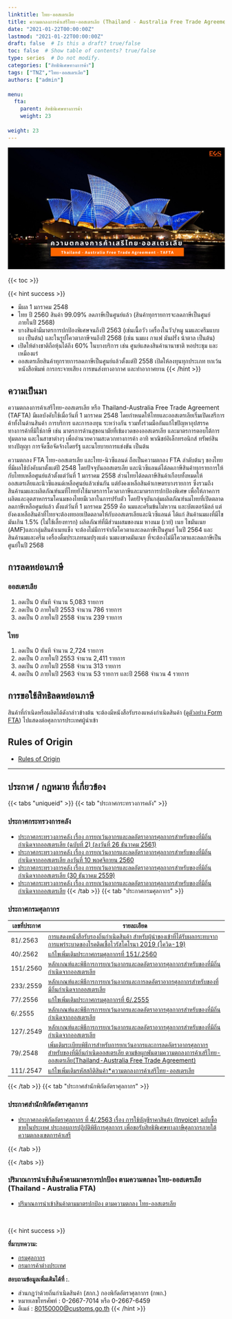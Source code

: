 ```yaml
---
linktitle: ไทย-ออสเตรเลีย
title: ความตกลงการค้าเสรีไทย-ออสเตรเลีย (Thailand - Australia Free Trade Agreement - TAFTA)
date: "2021-01-22T00:00:00Z"
lastmod: "2021-01-22T00:00:00Z"
draft: false  # Is this a draft? true/false
toc: false  # Show table of contents? true/false
type: series  # Do not modify.
categories: ["สิทธิพิเศษทางการค้า"]
tags: ["TNZ","ไทย-ออสเตรเลีย"]
authors: ["admin"]

menu:
  fta:
    parent: สิทธิพิเศษทางการค้า
    weight: 23
        
weight: 23
---
```


![](../img/thai-australia.png)

{{< toc >}}

{{< hint success >}}
- มีผล 1 มกราคม 2548
- ไทย ปี 2560 สินค้า 99.09% ลดภาษีเป็นศูนย์แล้ว (สินค้าทุกรายการจะลดภาษีเป็นศูนย์ภายในปี 2568)
- บางสินค้ามีมาตรการปกป้องพิเศษจนถึงปี 2563 (เช่นเนื้อวัว เครื่องในวัว/หมู นมและครีมแบบผง เป็นต้น) และในรูปโควตาภาษีจนถึงปี 2568 (เช่น นมผง กาแฟ มันฝรั่ง น้าตาล เป็นต้น)
- เปิดให้ต่างชาติถือหุ้นได้ถึง 60% ในบางบริการ เช่น ศูนย์แสดงสินค้านานาชาติ หอประชุม และเหมืองแร่ 
- ออสเตรเลียสินค้าทุกรายการลดภาษีเป็นศูนย์แล้วตั้งแต่ปี 2558 เปิดให้ลงทุนทุกประเภท ยกเว้นหนังสือพิมพ์ การกระจายเสียง การขนส่งทางอากาศ และท่าอากาศยาน
{{< /hint >}}

## ความเป็นมา

ความตกลงการค้าเสรีไทย-ออสเตรเลีย หรือ Thailand-Australia Free Trade Agreement (TAFTA) มีผลบังคับใช้เมื่อวันที่ 1 มกราคม 2548 โดยกำหนดให้ไทยและออสเตรเลียเริ่มเปิดเสรีการค้าทั้งในด้านสินค้า การบริการ และการลงทุน ระหว่างกัน รวมทั้งร่วมมือกันแก้ไขปัญหาอุปสรรคทางการค้าที่มิใช่ภาษี เช่น มาตรการด้านสุขอนามัยที่เข้มงวดของออสเตรเลีย และมาตรการตอบโต้การทุ่มตลาด และในสาขาต่างๆ เพื่ออำนวยความสะดวกทางการค้า อาทิ พาณิชย์อิเล็กทรอนิกส์ ทรัพย์สินทางปัญญา การจัดซื้อจัดจ้างโดยรัฐ และนโยบายการแข่งขัน เป็นต้น

ความตกลง FTA ไทย-ออสเตรเลีย และไทย-นิวซีแลนด์ ถือเป็นความตกลง FTA ลำดับต้นๆ ของไทยที่มีผลใช้บังคับมาตั้งแต่ปี 2548 โดยปัจจุบันออสเตรเลีย และนิวซีแลนด์ได้ลดภาษีสินค้าทุกรายการให้กับไทยเหลือศูนย์แล้วตั้งแต่วันที่ 1 มกราคม 2558 ส่วนไทยได้ลดภาษีสินค้าเกือบทั้งหมดให้ออสเตรเลียและนิวซีแลนด์เหลือศูนย์แล้วเช่นกัน แต่ยังคงเหลือสินค้าเกษตรบางรายการ ซึ่งรวมถึงสินค้านมและผลิตภัณฑ์นมที่ไทยยังใช้มาตรการโควตาภาษีและมาตรการปกป้องพิเศษ เพื่อให้ภาคการผลิตและอุตสาหกรรมโคนมของไทยมีเวลาในการปรับตัว โดยปัจจุบันกลุ่มผลิตภัณฑ์นมไทยที่เปิดตลาดลดภาษีเหลือศูนย์แล้ว ตั้งแต่วันที่ 1 มกราคม 2559 คือ นมและครีมข้นไม่หวาน และบัตเตอร์มิลล์ แต่ยังคงเหลือสินค้าที่ไทยจะต้องทยอยเปิดตลาดให้กับออสเตรเลียและนิวซีแลนด์ ได้แก่ สินค้านมผงที่มีไขมันเกิน 1.5% (ไม่ใช้เลี้ยงทารก) ผลิตภัณฑ์ที่มีส่วนผสมของนม หางนม (เวย์) เนย ไขมันเนย (AMF)และกลุ่มสินค้าเนยแข็ง จะต้องไม่มีการจำกัดโควตาและลดภาษีเป็นศูนย์ ในปี 2564 และสินค้านมและครีม เครื่องดื่มประเภทนมปรุงแต่ง นมผงขาดมันเนย ที่จะต้องไม่มีโควตาและลดภาษีเป็นศูนย์ในปี 2568

## การลดหย่อนภาษี

### ออสเตรเลีย

1. ลดเป็น 0 ทันที จำนวน 5,083 รายการ
1. ลดเป็น 0 ภายในปี 2553 จำนวน 786 รายการ
1. ลดเป็น 0 ภายในปี 2558 จำนวน 239 รายการ

### ไทย

1. ลดเป็น 0 ทันที จำนวน 2,724 รายการ
1. ลดเป็น 0 ภายในปี 2553 จำนวน 2,411 รายการ
1. ลดเป็น 0 ภายในปี 2558 จำนวน 313 รายการ
1. ลดเป็น 0 ภายในปี 2563 จำนวน 53 รายการ และปี 2568 จำนวน 4 รายการ


## การขอใช้สิทธิลดหย่อนภาษี

สินค้าที่กำเนิดหรือผลิตได้ดังกล่าวข้างต้น จะต้องมีหนังสือรับรองแหล่งกำเนิดสินค้า ([ดูตัวอย่าง Form FTA](http://www.dft.go.th/Portals/0/%E0%B8%AA%E0%B8%B4%E0%B8%97%E0%B8%98%E0%B8%B4%E0%B8%9B%E0%B8%A3%E0%B8%B0%E0%B9%82%E0%B8%A2%E0%B8%8A%E0%B8%99%E0%B9%8C%E0%B8%97%E0%B8%B2%E0%B8%87%E0%B8%81%E0%B8%B2%E0%B8%A3%E0%B8%84%E0%B9%89%E0%B8%B2/%E0%B8%9B%E0%B8%A3%E0%B8%B0%E0%B8%81%E0%B8%B2%E0%B8%A8%E0%B8%9F%E0%B8%AD%E0%B8%A3%E0%B9%8C%E0%B8%A1%20TAFTA.pdf?ver=2560-09-29-144321-997)) ไปแสดงต่อศุลกากรประเทศผู้นำเข้า

## Rules of Origin

-   [Rules of Origin](http://www.customs.go.th/cont_strc_download.php?lang=th&current_id=142231324147505f4c464b4d464b4a)

---

## ประกาศ / กฎหมาย ที่เกี่ยวข้อง

{{< tabs "uniqueid" >}}
{{< tab "ประกาศกระทรวงการคลัง" >}} 

### ประกาศกระทรวงการคลัง

-   [ประกาศกระทรวงการคลัง เรื่อง การยกเว้นอากรและลดอัตราอากรศุลกากรสำหรับของที่มีถิ่นกำเนิดจากออสเตรเลีย (ฉบับที่ 2) (ลงวันที่ 26 ธันวาคม 2561)](http://www.customs.go.th/cont_strc_download.php?lang=th&current_id=14232832414a505e4e464a4e464b48)
-   [ประกาศกระทรวงการคลัง เรื่อง การยกเว้นอากรและลดอัตราอากรศุลกากรสำหรับของที่มีถิ่นกำเนิดจากออสเตรเลีย ลงวันที่ 10 พฤศจิกายน 2560](http://www.customs.go.th/cont_strc_download.php?lang=th&current_id=14223132414c505e4f464a4f464b4d)
-   [ประกาศกระทรวงการคลัง เรื่อง การยกเว้นอากรและลดอัตราอากรศุลกากรสำหรับของที่มีถิ่นกำเนิดจากออสเตรเลีย (30 ธันวาคม 2559)](http://www.customs.go.th/cont_strc_download.php?lang=th&current_id=142231324149505f46464b4a464a4f)
-   [ประกาศกระทรวงการคลัง เรื่อง การยกเว้นอากรและลดอัตราอากรศุลกากรสำหรับของที่มีถิ่นกำเนิดจากออสเตรเลีย](http://www.customs.go.th/cont_strc_download.php?lang=th&current_id=142231324147505f49464b4b464b4c)
{{< /tab >}}
{{< tab "ประกาศกรมศุลกากร" >}}

### ประกาศกรมศุลกากร

|เลขที่ประกาศ    |รายละเอียด     |
|-------|-------------------|  
|81/.2563|[การแสดงหนังสือรับรองถิ่นกำเนิดสินค้า สำหรับผู้นำของเข้าที่ได้รับผลกระทบจากการแพร่ระบาดของโรคติดเชื้อไวรัสโคโรนา 2019 (โควิด-19)](http://www.customs.go.th/cont_strc_download_with_docno_date.php?lang=th&current_id=14232832414a505f4a464b47464a4f)|     
|40/.2562|[แก้ไขเพิ่มเติมประกาศกรมศุลกากรที่ 151/.2560](http://www.customs.go.th/cont_strc_download_with_docno_date.php?lang=th&current_id=142328324146505f47464a4f464b46)|.    
|151/.2560|[หลักเกณฑ์และพิธีการการยกเว้นอากรและลดอัตราอากรศุลกากรสำหรับของที่มีถิ่นกำเนิดจากออสเตรเลีย](http://www.customs.go.th/cont_strc_download_with_docno_date.php?lang=th&current_id=14223132414b505f4b464b48464b4a)|  
|233/.2559|[หลักเกณฑ์และพิธีการการยกเว้นอากรและการลดอัตราอากรศุลกากรสำหรับของที่มีถิ่นกำเนิดจากออสเตรเลีย](http://www.customs.go.th/cont_strc_download_with_docno_date.php?lang=th&current_id=142231324149505f49464b46464a4e)|
|77/.2556|[แก้ไขเพิ่มเติมประกาศกรมศุลกากรที่ 6/.2555](http://www.customs.go.th/cont_strc_download_with_docno_date.php?lang=th&current_id=14232932404f505f49464b48)|  
|6/.2555|[หลักเกณฑ์และพิธีการการยกเว้นอากรและลดอัตราอากรศุลกากรสำหรับของที่มีถิ่นกำเนิดจากออสเตรเลีย](http://www.customs.go.th/cont_strc_download_with_docno_date.php?lang=th&current_id=14232932404e505f46464b4d)|
|127/.2549|[หลักเกณฑ์และพิธีการการยกเว้นอากรและลดอัตราอากรศุลกากรสำหรับของที่มีถิ่นกำเนิดจากออสเตรเลีย](http://www.customs.go.th/cont_strc_download_with_docno_date.php?lang=th&current_id=14232a324147505f4a464b46)|
|79/.2548|[เพิ่มเติมระเบียบพิธีการสำหรับการยกเว้นอากรและการลดอัตราอากรศุลกากรสำหรับของที่มีถิ่นกำเนิดออสเตรเลีย ตามข้อผูกพันตามความตกลงการค้าเสรีไทย-ออสเตรเลีย(Thailand-Australia Free Trade Agreement)](http://www.customs.go.th/cont_strc_download_with_docno_date.php?lang=th&current_id=14232a324146505f46464b48)|
|111/.2547|[แก้ไขเพิ่มเติมรหัสสถิติสินค้า*ความตกลงการค้าเสรีไทย-ออสเตรเลีย](http://www.customs.go.th/cont_strc_download_with_docno_date.php?lang=th&current_id=14232a32404f505e4f464b4c)|

{{< /tab >}}
{{< tab "ประกาศสำนักพิกัดอัตราศุลกากร" >}}

### ประกาศสำนักพิกัดอัตราศุลกากร

-   [ประกาศกองพิกัดอัตราศุลกากร ที่ 4/.2563 เรื่อง การใช้บัญชีราคาสินค้า (Invoice) ฉบับซื้อขายในประเทศ ประกอบการปฏิบัติพิธีการศุลกากร เพื่อขอรับสิทธิพิเศษทางภาษีศุลกากรภายใต้ความตกลงเขตการค้าเสรี](http://www.customs.go.th/cont_strc_download.php?lang=th&current_id=14232832414b505e4e464b48464b4d)

{{< /tab >}}

{{< /tabs >}}



### ปริมาณการนำเข้าสินค้าตามมาตรการปกป้อง ตามความตกลง ไทย-ออสเตรเลีย (Thailand - Australia FTA)

-   [ปริมาณการนำเข้าสินค้าตามมาตรปกป้อง ตามความตกลง ไทย-ออสเตรเลีย](http://www.customs.go.th/cont_strc_download.php?lang=th&current_id=142231324147505f4c464b48464a4e)

<br>


{{< hint success >}}

**ที่มาบทความ:**  

- [กรมศุลกากร](http://www.customs.go.th/cont_strc_simple_net_with_download.php?ini_content=usage_fta_and_wto_01_08&ini_menu=menu_interest_and_law_160421_01&left_menu=menu_fta_and_wto) 
- [กรมการค้าต่างประเทศ](https://www.dft.go.th/th-th/DFT-Service/ServiceData-Information/dft-service-data-privilege/Detail-dft-service-data-privilege/ArticleId/5054/th-aus-trade)

**สอบถามข้อมูลเพิ่มเติมได้ที่ :**.   
- ส่วนกฎว่าด้วยถิ่นกำเนิดสินค้า (สกก.) กองพิกัดอัตราศุลกากร (กพก.)  
- หมายเลขโทรศัพท์ : 0-2667-7014 หรือ 0-2667-6459  
- อีเมล์ : 80150000@customs.go.th
{{< /hint >}}

